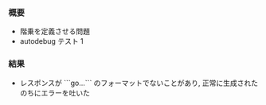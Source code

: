 ### 概要

- 階乗を定義させる問題
- autodebug テスト 1

### 結果

- レスポンスが \`\`\`go...\`\`\` のフォーマットでないことがあり, 正常に生成されたのちにエラーを吐いた
